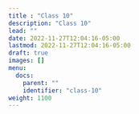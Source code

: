 ```yaml
---
title : "Class 10"
description: "Class 10"
lead: ""
date: 2022-11-27T12:04:16-05:00
lastmod: 2022-11-27T12:04:16-05:00
draft: true
images: []
menu:
  docs:
    parent: ""
    identifier: "class-10"
weight: 1100
---
```

